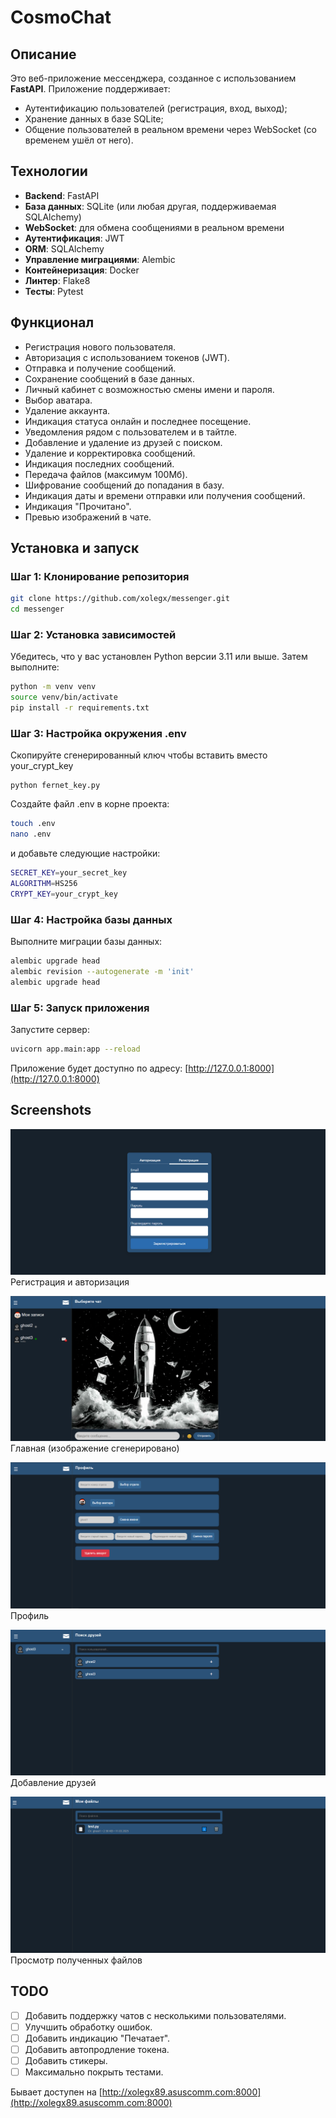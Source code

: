 # CosmoChat

## Описание

Это веб-приложение мессенджера, созданное с использованием **FastAPI**. Приложение поддерживает:
- Аутентификацию пользователей (регистрация, вход, выход);
- Хранение данных в базе SQLite;
- Общение пользователей в реальном времени через WebSocket (со временем ушёл от него).

## Технологии

- **Backend**: FastAPI
- **База данных**: SQLite (или любая другая, поддерживаемая SQLAlchemy)
- **WebSocket**: для обмена сообщениями в реальном времени
- **Аутентификация**: JWT 
- **ORM**: SQLAlchemy
- **Управление миграциями**: Alembic
- **Контейнеризация**: Docker
- **Линтер**: Flake8
- **Тесты**: Pytest

## Функционал

- Регистрация нового пользователя.
- Авторизация с использованием токенов (JWT).
- Отправка и получение сообщений.
- Сохранение сообщений в базе данных.
- Личный кабинет с возможностью смены имени и пароля.
- Выбор аватара.
- Удаление аккаунта.
- Индикация статуса онлайн и последнее посещение.
- Уведомления рядом с пользователем и в тайтле.
- Добавление и удаление из друзей с поиском.
- Удаление и корректировка сообщений.
- Индикация последних сообщений.
- Передача файлов (максимум 100Мб).
- Шифрование сообщений до попадания в базу.
- Индикация даты и времени отправки или получения сообщений.
- Индикация "Прочитано".
- Превью изображений в чате.

## Установка и запуск

### Шаг 1: Клонирование репозитория

```bash
git clone https://github.com/xolegx/messenger.git 
cd messenger
```
### Шаг 2: Установка зависимостей

Убедитесь, что у вас установлен Python версии 3.11 или выше. Затем выполните:

```bash
python -m venv venv
source venv/bin/activate
pip install -r requirements.txt
```
### Шаг 3: Настройка окружения .env

Скопируйте сгенерированный ключ чтобы вставить вместо your_crypt_key

```bash\
python fernet_key.py
```
Создайте файл .env в корне проекта:

```bash
touch .env
nano .env
```
и добавьте следующие настройки:
```bash
SECRET_KEY=your_secret_key
ALGORITHM=HS256
CRYPT_KEY=your_crypt_key
```
### Шаг 4: Настройка базы данных

Выполните миграции базы данных:

```bash
alembic upgrade head
alembic revision --autogenerate -m 'init'
alembic upgrade head
```
### Шаг 5: Запуск приложения

Запустите сервер:

```bash
uvicorn app.main:app --reload
```
Приложение будет доступно по адресу: [http://127.0.0.1:8000](http://127.0.0.1:8000)


## Screenshots
![img_3.png](img_3.png)
Регистрация и авторизация

![img_5.png](img_5.png)
Главная (изображение сгенерировано)

![img.png](img.png)
Профиль

![img_2.png](img_2.png)
Добавление друзей

![img_4.png](img_4.png)
Просмотр полученных файлов

## TODO

- [ ] Добавить поддержку чатов с несколькими пользователями.
- [ ] Улучшить обработку ошибок.
- [ ] Добавить индикацию "Печатает".
- [ ] Добавить автопродление токена.
- [ ] Добавить стикеры.
- [ ] Максимально покрыть тестами.

Бывает доступен на [http://xolegx89.asuscomm.com:8000](http://xolegx89.asuscomm.com:8000)
